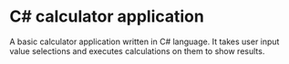 # C# calculator application

A basic calculator application written in C# language. It takes user input value selections and executes calculations on them to show results.
